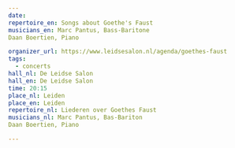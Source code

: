 ```yaml
---
date:
repertoire_en: Songs about Goethe's Faust
musicians_en: Marc Pantus, Bass-Baritone
Daan Boertien, Piano

organizer_url: https://www.leidsesalon.nl/agenda/goethes-faust
tags:
  - concerts
hall_nl: De Leidse Salon
hall_en: De Leidse Salon
time: 20:15
place_nl: Leiden
place_en: Leiden
repertoire_nl: Liederen over Goethes Faust
musicians_nl: Marc Pantus, Bas-Bariton
Daan Boertien, Piano

---
```


